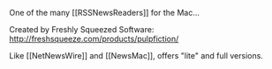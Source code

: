 One of the many [[RSSNewsReaders]] for the Mac...

Created by Freshly Squeezed Software: http://freshsqueeze.com/products/pulpfiction/

Like [[NetNewsWire]] and [[NewsMac]], offers "lite" and full versions.